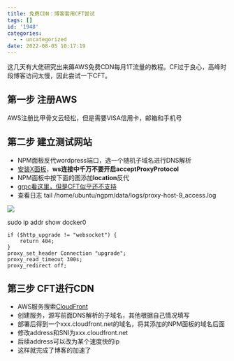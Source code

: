 ```yaml
---
title: 免费CDN：博客套用CFT尝试
tags: []
id: '1948'
categories:
  - - uncategorized
date: 2022-08-05 10:17:19
---
```


这几天有大佬研究出来薅AWS免费CDN每月1T流量的教程。CF过于良心，高峰时段博客访问太慢，因此尝试一下CFT。

## 第一步 注册AWS

AWS注册比甲骨文云轻松，但是需要VISA信用卡，邮箱和手机号

## 第二步 建立测试网站

*   NPM面板反代wordpress端口，选一个随机子域名进行DNS解析
*   [安装X面板](https://occdn.limour.top/2001.html)，**ws连接中千万不要开启acceptProxyProtocol**
*   NPM面板中按下面的图添加**location**反代
*   [grpc看这里，但是CFT似乎还不支持](https://occdn.limour.top/2075.html)
*   查看日志 tail /home/ubuntu/ngpm/data/logs/proxy-host-9\_access.log

![](https://img.limour.top/archives_2023/2022/08/05/62eceadc5bfb4.webp)

sudo ip addr show docker0

```NGINX
if ($http_upgrade != "websocket") {
    return 404;
}
proxy_set_header Connection "upgrade";
proxy_read_timeout 300s;
proxy_redirect off;
```

## 第三步 CFT进行CDN

*   AWS服务搜索[CloudFront](https://us-east-1.console.aws.amazon.com/cloudfront/v3/home?region=us-west-1#/)
*   创建服务，源写前面DNS解析的子域名，其他根据自己情况填写
*   部署后得到一个xxx.cloudfront.net的域名，将其添加的NPM面板的域名后面
*   修改address和SNI为xxx.cloudfront.net
*   后续address可以改为某个速度快的ip
*   这样就完成了博客的加速了